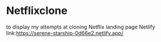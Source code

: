 # Netflixclone
to display my attempts at cloning Netflix landing page
Netlify link:https://serene-starship-0d66e2.netlify.app/
